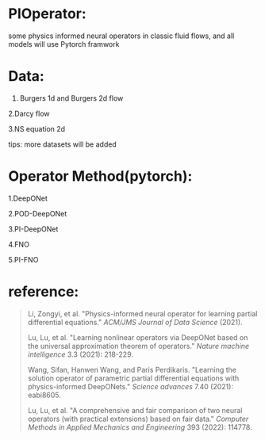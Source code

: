 # PIOperator:

some physics informed neural operators in classic fluid flows, and all models will use Pytorch framwork

# Data:

1. Burgers 1d and Burgers 2d flow

2.Darcy flow

3.NS equation 2d

tips: more datasets will be added 

# Operator Method(pytorch):

1.DeepONet

2.POD-DeepONet

3.PI-DeepONet

4.FNO

5.PI-FNO

# reference:

> Li, Zongyi, et al. "Physics-informed neural operator for learning partial differential equations." *ACM/JMS Journal of Data Science* (2021).
>
> Lu, Lu, et al. "Learning nonlinear operators via DeepONet based on the universal approximation theorem of operators." *Nature machine intelligence* 3.3 (2021): 218-229.
>
> Wang, Sifan, Hanwen Wang, and Paris Perdikaris. "Learning the solution operator of parametric partial differential equations with physics-informed DeepONets." *Science advances* 7.40 (2021): eabi8605.
>
> Lu, Lu, et al. "A comprehensive and fair comparison of two neural operators (with practical extensions) based on fair data." *Computer Methods in Applied Mechanics and Engineering* 393 (2022): 114778.
